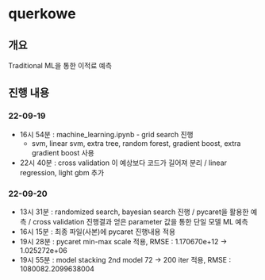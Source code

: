 # querkowe

## 개요

Traditional ML을 통한 이적료 예측

## 진행 내용

### 22-09-19

- 16시 54분 : machine_learning.ipynb - grid search 진행
  - svm, linear svm, extra tree, random forest, gradient boost, extra gradient boost 사용
- 22시 40분 : cross validation 이 예상보다 코드가 길어져 분리 / linear regression, light gbm 추가

### 22-09-20

- 13시 31분 : randomized search, bayesian search 진행 / pycaret을 활용한 예측 / cross validation 진행결과 얻은 parameter 값을 통한 단일 모델 ML 예측
- 16시 15분 : 최종 파일(사본)에 pycaret 진행내용 적용
- 19시 28분 : pycaret min-max scale 적용, RMSE : 1.170670e+12 -> 1.025272e+06
- 19시 55분 : model stacking 2nd model 72 -> 200 iter 적용, RMSE : 1080082.2099638004
